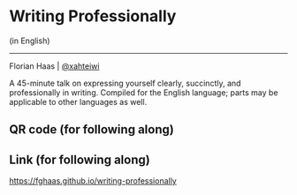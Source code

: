 # Writing Professionally
(in English)

* * *

Florian Haas | [@xahteiwi](https://twitter.com/xahteiwi)

<!-- Note -->
A 45-minute talk on expressing yourself clearly, succinctly, and
professionally in writing. Compiled for the English language; parts
may be applicable to other languages as well.


<!-- .slide: data-background="/images/qrcode.svg" data-background-size="contain" -->
## QR code (for following along) <!-- .element class="hidden" -->


## Link (for following along) <!-- .element class="hidden" -->

<https://fghaas.github.io/writing-professionally>
